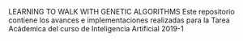 LEARNING TO WALK WITH GENETIC ALGORITHMS
Este repositorio contiene los avances e implementaciones realizadas para la Tarea Acádemica del curso de Inteligencia Artificial 2019-1
